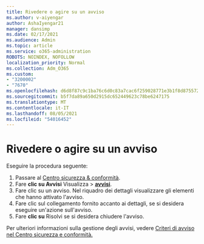 ```yaml
---
title: Rivedere o agire su un avviso
ms.author: v-aiyengar
author: AshaIyengar21
manager: dansimp
ms.date: 02/17/2021
ms.audience: Admin
ms.topic: article
ms.service: o365-administration
ROBOTS: NOINDEX, NOFOLLOW
localization_priority: Normal
ms.collection: Adm_O365
ms.custom:
- "3200002"
- "7670"
ms.openlocfilehash: d6d8f87c9c1ba76c6d0c83a7cac6f259028771e3b1f8d8755729381f79f5b342
ms.sourcegitcommit: b5f7da89a650d2915dc652449623c78be6247175
ms.translationtype: MT
ms.contentlocale: it-IT
ms.lasthandoff: 08/05/2021
ms.locfileid: "54016452"
---
```

# <a name="review-or-act-on-an-alert"></a>Rivedere o agire su un avviso

Eseguire la procedura seguente:

1. Passare al [Centro sicurezza & conformità](https://go.microsoft.com/fwlink/p/?linkid=2077143).
1. Fare **clic su Avvisi** Visualizza  >  **[avvisi](https://go.microsoft.com/fwlink/?linkid=2103301)**.
1. Fare clic su un avviso. Nel riquadro dei dettagli visualizzare gli elementi che hanno attivato l'avviso.
1. Fare clic sul collegamento fornito accanto ai dettagli, se si desidera eseguire un'azione sull'avviso.
1. Fare **clic su** Risolvi se si desidera chiudere l'avviso.

Per ulteriori informazioni sulla gestione degli avvisi, vedere [Criteri di avviso nel Centro sicurezza e conformità.](https://go.microsoft.com/fwlink/?linkid=2103211)

